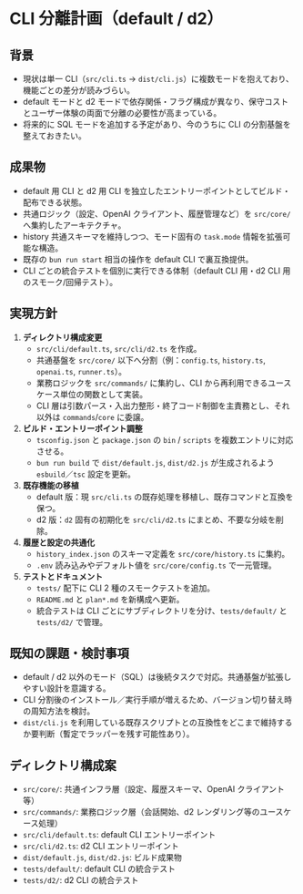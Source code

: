 # CLI 分離計画（default / d2）

## 背景
- 現状は単一 CLI（`src/cli.ts` → `dist/cli.js`）に複数モードを抱えており、機能ごとの差分が読みづらい。
- default モードと d2 モードで依存関係・フラグ構成が異なり、保守コストとユーザー体験の両面で分離の必要性が高まっている。
- 将来的に SQL モードを追加する予定があり、今のうちに CLI の分割基盤を整えておきたい。

## 成果物
- default 用 CLI と d2 用 CLI を独立したエントリーポイントとしてビルド・配布できる状態。
- 共通ロジック（設定、OpenAI クライアント、履歴管理など）を `src/core/` へ集約したアーキテクチャ。
- history 共通スキーマを維持しつつ、モード固有の `task.mode` 情報を拡張可能な構造。
- 既存の `bun run start` 相当の操作を default CLI で裏互換提供。
- CLI ごとの統合テストを個別に実行できる体制（default CLI 用・d2 CLI 用のスモーク/回帰テスト）。

## 実現方針
1. **ディレクトリ構成変更**
   - `src/cli/default.ts`, `src/cli/d2.ts` を作成。
   - 共通基盤を `src/core/` 以下へ分割（例：`config.ts`, `history.ts`, `openai.ts`, `runner.ts`）。
   - 業務ロジックを `src/commands/` に集約し、CLI から再利用できるユースケース単位の関数として実装。
   - CLI 層は引数パース・入出力整形・終了コード制御を主責務とし、それ以外は `commands`/`core` に委譲。
2. **ビルド・エントリーポイント調整**
   - `tsconfig.json` と `package.json` の `bin` / `scripts` を複数エントリに対応させる。
   - `bun run build` で `dist/default.js`, `dist/d2.js` が生成されるよう `esbuild`／`tsc` 設定を更新。
3. **既存機能の移植**
   - default 版：現 `src/cli.ts` の既存処理を移植し、既存コマンドと互換を保つ。
   - d2 版：`d2` 固有の初期化を `src/cli/d2.ts` にまとめ、不要な分岐を削除。
4. **履歴と設定の共通化**
   - `history_index.json` のスキーマ定義を `src/core/history.ts` に集約。
   - `.env` 読み込みやデフォルト値を `src/core/config.ts` で一元管理。
5. **テストとドキュメント**
   - `tests/` 配下に CLI 2 種のスモークテストを追加。
   - `README.md` と `plan*.md` を新構成へ更新。
   - 統合テストは CLI ごとにサブディレクトリを分け、`tests/default/` と `tests/d2/` で管理。

## 既知の課題・検討事項
- default / d2 以外のモード（SQL）は後続タスクで対応。共通基盤が拡張しやすい設計を意識する。
- CLI 分割後のインストール／実行手順が増えるため、バージョン切り替え時の周知方法を検討。
- `dist/cli.js` を利用している既存スクリプトとの互換性をどこまで維持するか要判断（暫定でラッパーを残す可能性あり）。

## ディレクトリ構成案
- `src/core/`: 共通インフラ層（設定、履歴スキーマ、OpenAI クライアント等）
- `src/commands/`: 業務ロジック層（会話開始、d2 レンダリング等のユースケース処理）
- `src/cli/default.ts`: default CLI エントリーポイント
- `src/cli/d2.ts`: d2 CLI エントリーポイント
- `dist/default.js`, `dist/d2.js`: ビルド成果物
- `tests/default/`: default CLI の統合テスト
- `tests/d2/`: d2 CLI の統合テスト
